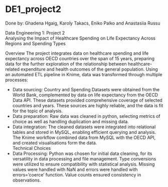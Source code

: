 # DE1_project2
Done by: Ghadena Hgaig, Karoly Takacs, Eniko Palko and Anastasiia Russu 

Data Engineering 1: Project 2  
Analysing the Impact of Healthcare Spending on Life Expectancy Across Regions and Spending Types 

Overview 
The project integrates data on healthcare spending and life expectancy across OECD countries over the span of 15 years, preparing data for the further exploration of the relationship between healthcare-related expenditure and health outcomes of the general population. Using an automated ETL pipeline in Knime, data was transformed through multiple processes: 
 
- Data sourcing: Country and Spending Datasets were obtained from the World Bank, complemented by data on life expectancy from the OECD Data API. These datasets provided comprehensive coverage of selected countries and years. These sources are highly reliable, and the data is fit for the topic of analysis.  
- Data preparation: Raw data was cleaned in python, selecting metrics of choice as well as handling duplication and missing data.  
- Data integration: The cleaned datasets were integrated into relational tables and stored in MySQL, enabling efficient querying and analysis. The Knime workflow combined data from MySQL with the OECD API, and created visualisations form the data.  
Technical Choices 
- Data Processing: Python was chosen for initial data cleaning, for its versatility in data processing and file management. Type conversions were utilized to ensure compatibility with statistical analysis. Missing values were handled with NaN and errors were handled with errors=’coerce’ function. Value counts ensured consistency in observations. 

